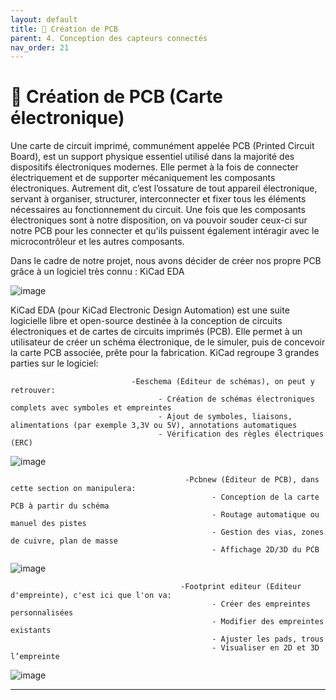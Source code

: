 ```yaml
---
layout: default
title: 🧰 Création de PCB
parent: 4. Conception des capteurs connectés
nav_order: 21
---
```


# 🧰 Création de PCB (Carte électronique)

Une carte de circuit imprimé, communément appelée PCB (Printed Circuit Board), est un support physique essentiel utilisé dans la majorité des dispositifs électroniques modernes. Elle permet à la fois de connecter électriquement et de supporter mécaniquement les composants électroniques.
Autrement dit, c’est l’ossature de tout appareil électronique, servant à organiser, structurer, interconnecter et fixer tous les éléments nécessaires au fonctionnement du circuit. Une fois que les composants électroniques sont à notre disposition, on va pouvoir souder ceux-ci sur notre PCB pour les connecter et qu'ils puissent également intéragir avec le microcontrôleur et les autres composants.

Dans le cadre de notre projet, nous avons décider de créer nos propre PCB grâce à un logiciel très connu : KiCad EDA

![image](https://github.com/user-attachments/assets/bc8a4dfe-665c-484f-b4cf-441f8c8ec6a5)

KiCad EDA (pour KiCad Electronic Design Automation) est une suite logicielle libre et open-source destinée à la conception de circuits électroniques et de cartes de circuits imprimés (PCB).
Elle permet à un utilisateur de créer un schéma électronique, de le simuler, puis de concevoir la carte PCB associée, prête pour la fabrication.
KiCad regroupe 3 grandes parties sur le logiciel:

                               -Eeschema (Éditeur de schémas), on peut y retrouver:
                                     - Création de schémas électroniques complets avec symboles et empreintes
                                     - Ajout de symboles, liaisons, alimentations (par exemple 3,3V ou 5V), annotations automatiques
                                     - Vérification des règles électriques (ERC)

![image](https://github.com/user-attachments/assets/20b4ff63-13a8-4bab-b177-bb10b2184054)


                                           -Pcbnew (Éditeur de PCB), dans cette section on manipulera:
                                                 - Conception de la carte PCB à partir du schéma
                                                 - Routage automatique ou manuel des pistes
                                                 - Gestion des vias, zones de cuivre, plan de masse
                                                 - Affichage 2D/3D du PCB
                                                 

![image](https://github.com/user-attachments/assets/fc7a95e4-410d-49bc-97d9-62d41236f1b3)


                                          -Footprint editeur (Editeur d'empreinte), c'est ici que l'on va:
                                                 - Créer des empreintes personnalisées
                                                 - Modifier des empreintes existants
                                                 - Ajuster les pads, trous
                                                 - Visualiser en 2D et 3D l’empreinte
                                                 

![image](https://github.com/user-attachments/assets/79b3a017-c8a2-49ea-a8dc-4ace2132ba73)

---
